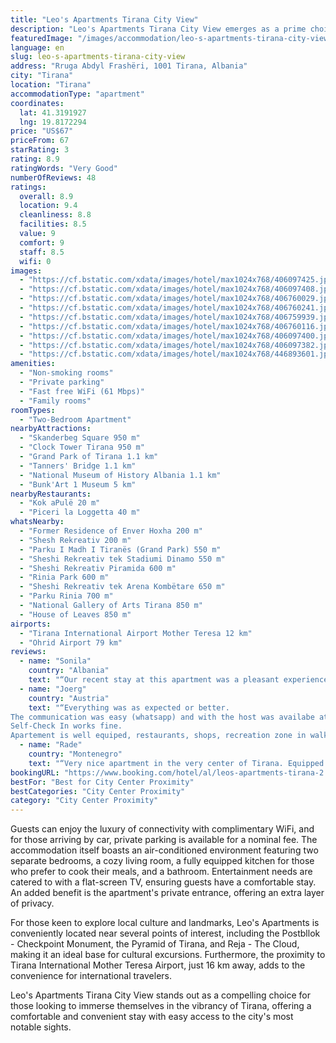 ```yaml
---
title: "Leo's Apartments Tirana City View"
description: "Leo's Apartments Tirana City View emerges as a prime choice for travelers seeking a blend of comfort and convenience in the heart of Tirana."
featuredImage: "/images/accommodation/leo-s-apartments-tirana-city-view-406097425.jpg"
language: en
slug: leo-s-apartments-tirana-city-view
address: "Rruga Abdyl Frashëri, 1001 Tirana, Albania"
city: "Tirana"
location: "Tirana"
accommodationType: "apartment"
coordinates:
  lat: 41.3191927
  lng: 19.8172294
price: "US$67"
priceFrom: 67
starRating: 3
rating: 8.9
ratingWords: "Very Good"
numberOfReviews: 48
ratings:
  overall: 8.9
  location: 9.4
  cleanliness: 8.8
  facilities: 8.5
  value: 9
  comfort: 9
  staff: 8.5
  wifi: 0
images:
  - "https://cf.bstatic.com/xdata/images/hotel/max1024x768/406097425.jpg?k=980de1183541aa30bb640c6b341b746450e517ef87247c1ae9c3230e968f07aa&o=&hp=1"
  - "https://cf.bstatic.com/xdata/images/hotel/max1024x768/406097408.jpg?k=bb9e08763f4e1fd5e54215a9724945a8a2f2acb294a8ff8b8d695203b7b637a0&o=&hp=1"
  - "https://cf.bstatic.com/xdata/images/hotel/max1024x768/406760029.jpg?k=5e30414c55d695723267de092897744c59d0d6cba9ead579cee8808ba54c148c&o=&hp=1"
  - "https://cf.bstatic.com/xdata/images/hotel/max1024x768/406760241.jpg?k=7e6eb72d40ae6d8aa42774a121f2a68bddab9a85b468e3de09d35b54f8133dfa&o=&hp=1"
  - "https://cf.bstatic.com/xdata/images/hotel/max1024x768/406759939.jpg?k=41dad8293dcecba2c623973163dcea881a1b2914912e46a86054b43395f05340&o=&hp=1"
  - "https://cf.bstatic.com/xdata/images/hotel/max1024x768/406760116.jpg?k=af4a8e4feae02b81b6ba33f7d646a469676b03a5766b07c198bcd2533b4d6f52&o=&hp=1"
  - "https://cf.bstatic.com/xdata/images/hotel/max1024x768/406097400.jpg?k=9bbad08845c5d1dcbd8acf298a63b566a791559d1746ea3f24ee15fad496e5b0&o=&hp=1"
  - "https://cf.bstatic.com/xdata/images/hotel/max1024x768/406097382.jpg?k=12e8cf0e9307033d756ee06e9c7a6162330a765447b5fd4febc26d6070022791&o=&hp=1"
  - "https://cf.bstatic.com/xdata/images/hotel/max1024x768/446893601.jpg?k=7b64b1726b917d29f975aa509e555e9b69da67707a4dcc0327e2050fe2f5ec3c&o=&hp=1"
amenities:
  - "Non-smoking rooms"
  - "Private parking"
  - "Fast free WiFi (61 Mbps)"
  - "Family rooms"
roomTypes:
  - "Two-Bedroom Apartment"
nearbyAttractions:
  - "Skanderbeg Square 950 m"
  - "Clock Tower Tirana 950 m"
  - "Grand Park of Tirana 1.1 km"
  - "Tanners' Bridge 1.1 km"
  - "National Museum of History Albania 1.1 km"
  - "Bunk'Art 1 Museum 5 km"
nearbyRestaurants:
  - "Kok aPulë 20 m"
  - "Piceri la Loggetta 40 m"
whatsNearby:
  - "Former Residence of Enver Hoxha 200 m"
  - "Shesh Rekreativ 200 m"
  - "Parku I Madh I Tiranës (Grand Park) 550 m"
  - "Sheshi Rekreativ tek Stadiumi Dinamo 550 m"
  - "Sheshi Rekreativ Piramida 600 m"
  - "Rinia Park 600 m"
  - "Sheshi Rekreativ tek Arena Kombëtare 650 m"
  - "Parku Rinia 700 m"
  - "National Gallery of Arts Tirana 850 m"
  - "House of Leaves 850 m"
airports:
  - "Tirana International Airport Mother Teresa 12 km"
  - "Ohrid Airport 79 km"
reviews:
  - name: "Sonila"
    country: "Albania"
    text: "“Our recent stay at this apartment was a pleasant experience, thanks to the excellent location. As for the amenities, they were generally satisfactory. The apartment had all the essentials we needed for a comfortable stay. The living space was...”"
  - name: "Joerg"
    country: "Austria"
    text: "“Everything was as expected or better.
The communication was easy (whatsapp) and with the host was availabe at any time.
Self-Check In works fine.
Apartement is well equiped, restaurants, shops, recreation zone in walking distance.”"
  - name: "Rade"
    country: "Montenegro"
    text: "“Very nice apartment in the very center of Tirana. Equipped with new furniture, comfortable and clean, all praise for the host. Everything you need is near the accommodation (restaurants, shops, cafes...). If you need apartment in the center of the...”"
bookingURL: "https://www.booking.com/hotel/al/leos-apartments-tirana-2.en-gb.html?aid=8035640"
bestFor: "Best for City Center Proximity"
bestCategories: "City Center Proximity"
category: "City Center Proximity"
---
```


Guests can enjoy the luxury of connectivity with complimentary WiFi, and for those arriving by car, private parking is available for a nominal fee. The accommodation itself boasts an air-conditioned environment featuring two separate bedrooms, a cozy living room, a fully equipped kitchen for those who prefer to cook their meals, and a bathroom. Entertainment needs are catered to with a flat-screen TV, ensuring guests have a comfortable stay. An added benefit is the apartment's private entrance, offering an extra layer of privacy.

For those keen to explore local culture and landmarks, Leo's Apartments is conveniently located near several points of interest, including the Postbllok - Checkpoint Monument, the Pyramid of Tirana, and Reja - The Cloud, making it an ideal base for cultural excursions. Furthermore, the proximity to Tirana International Mother Teresa Airport, just 16 km away, adds to the convenience for international travelers.

Leo's Apartments Tirana City View stands out as a compelling choice for those looking to immerse themselves in the vibrancy of Tirana, offering a comfortable and convenient stay with easy access to the city's most notable sights.
